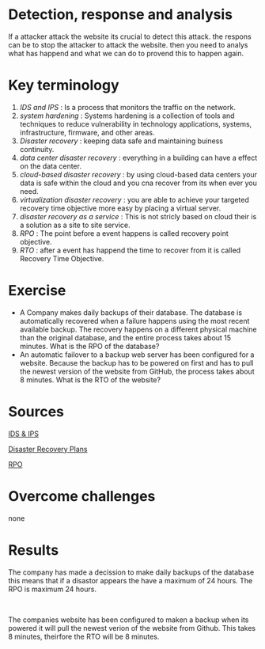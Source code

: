 # Detection, response and analysis

If a attacker attack the website its crucial to detect this attack. the respons can be to stop the attacker to attack the website. then you need to analys what has happend and what we can do to provend this to happen again.

# Key terminology

1. *IDS and IPS* : Is a process that monitors the traffic on the network.
2. *system hardening* : Systems hardening is a collection of tools and techniques to reduce vulnerability in technology applications, systems, infrastructure, firmware, and other areas.
3. *Disaster recovery* : keeping data safe and maintaining buiness continuity.
4. *data center disaster recovery* : everything in a building can have a effect on the data center.
5. *cloud-based disaster recovery* : by using cloud-based data centers your data is safe within the cloud and you cna recover from its when ever you need.
6. *virtualization disaster recovery* : you are able to achieve your targeted recovery time objective more easy by placing a virtual server.
7. *disaster recovery as a service* : This is not stricly based on cloud their is a solution as a site to site service.
8. *RPO* : The point before a event happens is called recovery point objective.
9. *RTO* : after a event has happend the time to recover from it is called Recovery Time Objective.


# Exercise

* A Company makes daily backups of their database. The database is automatically recovered when a failure happens using the most recent available backup. The recovery happens on a different physical machine than the original database, and the entire process takes about 15 minutes. What is the RPO of the database?
* An automatic failover to a backup web server has been configured for a website. Because the backup has to be powered on first and has to pull the newest version of the website from GitHub, the process takes about 8 minutes. What is the RTO of the website?


# Sources

[IDS & IPS](https://www.juniper.net/us/en/research-topics/what-is-ids-ips.html)

[Disaster Recovery Plans](https://solutionsreview.com/backup-disaster-recovery/top-three-types-of-disaster-recovery-plans/)

[RPO](https://www.techtarget.com/whatis/definition/recovery-point-objective-RPO)

# Overcome challenges

none

# Results

The company has made a decission to make daily backups of the database this means that if a disastor appears the have a maximum of 24 hours. The RPO is maximum 24 hours.

<br>

The companies website has been configured to maken a backup when its powered it will pull the newest verion of the website from Github. This takes 8 minutes, theirfore the RTO will be 8 minutes.
